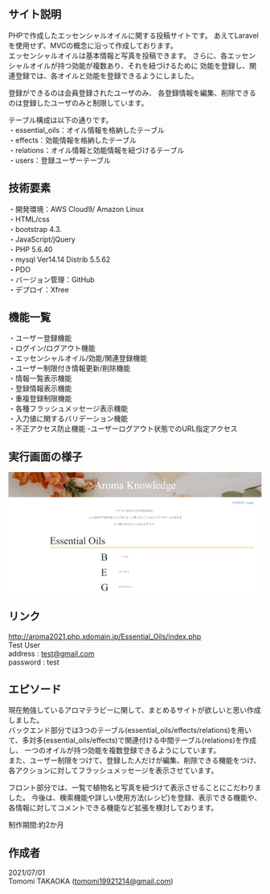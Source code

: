 ## サイト説明
PHPで作成したエッセンシャルオイルに関する投稿サイトです。
あえてLaravelを使用せず、MVCの概念に沿って作成しております。  
エッセンシャルオイルは基本情報と写真を投稿できます。
さらに、各エッセンシャルオイルが持つ効能が複数あり、それを紐づけるために
効能を登録し、関連登録では、各オイルと効能を登録できるようにしました。  

登録ができるのは会員登録されたユーザのみ、
各登録情報を編集、削除できるのは登録したユーザのみと制限しています。

テーブル構成は以下の通りです。  
・essential_oils：オイル情報を格納したテーブル  
・effects：効能情報を格納したテーブル  
・relations：オイル情報と効能情報を紐づけるテーブル  
・users：登録ユーザーテーブル  

## 技術要素
・開発環境：AWS Cloud9/ Amazon Linux  
・HTML/css  
・bootstrap 4.3.  
・JavaScript/jQuery  
・PHP 5.6.40  
・mysql Ver14.14 Distrib 5.5.62  
・PDO  
・バージョン管理：GitHub  
・デプロイ：Xfree  

## 機能一覧
・ユーザー登録機能  
・ログイン/ログアウト機能  
・エッセンシャルオイル/効能/関連登録機能  
・ユーザー制限付き情報更新/削除機能  
・情報一覧表示機能  
・登録情報表示機能  
・重複登録制限機能  
・各種フラッシュメッセージ表示機能  
・入力値に関するバリデーション機能  
・不正アクセス防止機能
   -ユーザーログアウト状態でのURL指定アクセス  
  

## 実行画面の様子
![トップ画面：相対パス](images/top_image.PNG)

## リンク
http://aroma2021.php.xdomain.jp/Essential_Oils/index.php  
Test User  
address : test@gmail.com  
password : test


## エピソード
現在勉強しているアロマテラピーに関して、まとめるサイトが欲しいと思い作成しました。  
バックエンド部分では3つのテーブル(essential_oils/effects/relations)を用いて、多対多(essential_oils/effects)で関連付ける中間テーブル(relations)を作成し、
一つのオイルが持つ効能を複数登録できるようにしています。  
また、ユーザー制限をつけて、登録した人だけが編集、削除できる機能をつけ、
各アクションに対してフラッシュメッセージを表示させています。

フロント部分では、一覧で植物名と写真を紐づけて表示させることにこだわりました。
今後は、検索機能や詳しい使用方法(レシピ)を登録、表示できる機能や、各情報に対してコメントできる機能など拡張を検討しております。  

制作期間:約2か月

## 作成者
2021/07/01  
Tomomi TAKAOKA (tomomi19921214@gmail.com)  
